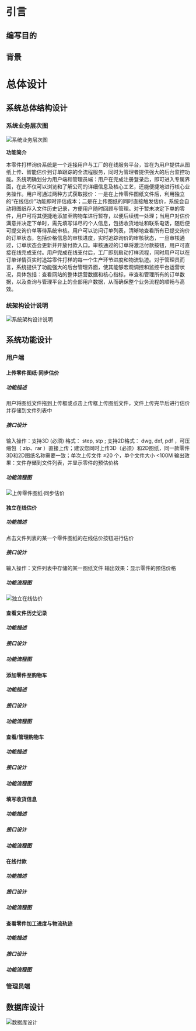 # 引言

## 编写目的

## 背景

# 总体设计
## 系统总体结构设计
### 系统业务层次图

![系统业务层次图](images/系统业务层次图.png)

<p><strong>功能简介</strong><p>
本零件打样询价系统是一个连接用户与工厂的在线服务平台，旨在为用户提供从图纸上传、智能估价到订单跟踪的全流程服务，同时为管理者提供强大的后台监控功能。系统明确划分为用户端和管理员端：用户在完成注册登录后，即可进入专属界面，在此不仅可以浏览和了解公司的详细信息及核心工艺，还能便捷地进行核心业务操作。用户可通过两种方式获取报价：一是在上传零件图纸文件后，利用独立的“在线估价”功能即时评估成本；二是在上传图纸的同时直接触发估价，系统会自动将图纸存入文件历史记录，方便用户随时回顾与管理。对于暂未决定下单的零件，用户可将其便捷地添加至购物车进行暂存，以便后续统一处理；当用户对估价满意并决定下单时，需先填写详尽的个人信息，包括收货地址和联系电话，随后便可提交询价单等待系统审核。用户可以访问订单列表，清晰地查看所有已提交询价的订单状态，包括价格信息的审核进度，实时追踪询价的审核状态，一旦审核通过，订单状态会更新并开放付款入口。审核通过的订单将激活付款按钮，用户可直接在线完成支付。用户完成在线支付后，工厂即刻启动打样流程，同时用户可以在订单详情页实时追踪零件打样的每一个生产环节进度和物流轨迹。对于管理员而言，系统提供了功能强大的后台管理界面，使其能够宏观调控和监控平台运营状况，具体包括：查看网站的整体运营数据和核心指标，审查和管理所有的订单数据，以及查询与管理平台上的全部用户数据，从而确保整个业务流程的顺畅与高效。

### 统架构设计说明
![系统架构设计说明](images/系统架构设计说明.png)

## 系统功能设计
### 用户端

#### 上传零件图纸·同步估价
##### 功能描述
用户将图纸文件拖到上传框或点击上传框上传图纸文件，文件上传完毕后进行估价并存储到文件列表中
##### 接口设计
输入操作：支持3D (必须) 格式： step, stp ; 支持2D格式： dwg, dxf, pdf ，可压缩包（ zip、rar ）直接上传；建议您同时上传3D（必须）和2D图纸，同一款零件3D和2D图纸名称需要一致；单次上传文件 ≤20 个，单个文件大小 <100M
输出效果：文件存储到文件列表，并显示零件的预估价格
##### 功能流程图
![上传零件图纸·同步估价](images/上传零件图纸·同步估价.png)

#### 独立在线估价
##### 功能描述
点击文件列表的某一个零件图纸的在线估价按钮进行估价
##### 接口设计
输入操作：文件列表中存储的某一图纸文件
输出效果：显示零件的预估价格
##### 功能流程图
![独立在线估价](images/独立在线估价.png)

#### 查看文件历史记录
##### 功能描述

##### 接口设计
##### 功能流程图

#### 添加零件至购物车
##### 功能描述
##### 接口设计
##### 功能流程图

#### 查看/管理购物车
##### 功能描述
##### 接口设计
##### 功能流程图

#### 填写收货信息
##### 功能描述
##### 接口设计
##### 功能流程图

#### 在线付款
##### 功能描述
##### 接口设计
##### 功能流程图

#### 查看零件加工进度与物流轨迹
##### 功能描述
##### 接口设计
##### 功能流程图


### 管理员端

## 数据库设计
![数据库设计](images/数据库设计.png)